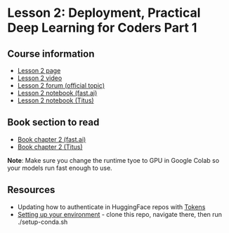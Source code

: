 # Lesson 2: Deployment, Practical Deep Learning for Coders Part 1

## Course information
- [Lesson 2 page](https://course.fast.ai/Lessons/lesson2.html)
- [Lesson 2 video](https://www.youtube.com/watch?v=F4tvM4Vb3A0)
- [Lesson 2 forum (official topic)](https://forums.fast.ai/t/lesson-2-official-topic/96033)
- [Lesson 2 notebook (fast.ai)](https://www.kaggle.com/code/jhoward/saving-a-basic-fastai-model)
- [Lesson 2 notebook (Titus)](https://www.kaggle.com/code/alexandertitus/saving-a-basic-fastai-model/edit)

## Book section to read
- [Book chapter 2 (fast.ai)](https://colab.research.google.com/github/fastai/fastbook/blob/master/02_production.ipynb)
- [Book chapter 2 (Titus)](02_production.ipynb)

**Note**: Make sure you change the runtime tyoe to GPU in Google Colab so your models run fast enough to use. 

## Resources
- Updating how to authenticate in HuggingFace repos with [Tokens](https://huggingface.co/blog/password-git-deprecation)
- [Setting up your environment](https://github.com/fastai/fastsetup) - clone this repo, navigate there, then run ./setup-conda.sh
